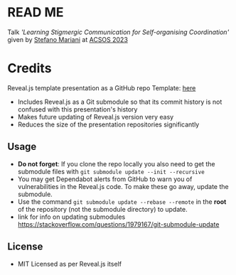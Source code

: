 # READ ME

Talk *'Learning Stigmergic Communication for Self-organising Coordination'* given by [Stefano Mariani](https://smarianimore.github.io) at [ACSOS 2023](https://2023.acsos.org/track/acsos-2023-papers?#program)

# Credits

Reveal.js template presentation as a GitHub repo Template: [here](https://github.com/pacharanero/create-new-revealjs-template)

* Includes Reveal.js as a Git submodule so that its commit history is not confused with this presentation's history
* Makes future updating of Reveal.js version very easy
* Reduces the size of the presentation repositories significantly

## Usage

* **Do not forget**: If you clone the repo locally you also need to get the submodule files with `git submodule update --init --recursive`
* You may get Dependabot alerts from GitHub to warn you of vulnerabilities in the Reveal.js code. To make these go away, update the submodule.
* Use the command `git submodule update --rebase --remote` in the **root** of the repository (not the submodule directory) to update.
* link for info on updating submodules https://stackoverflow.com/questions/1979167/git-submodule-update

## License

* MIT Licensed as per Reveal.js itself 
